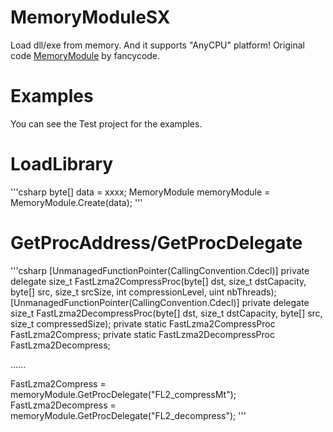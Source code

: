# MemoryModuleSX
Load dll/exe from memory. And it supports "AnyCPU" platform!
Original code [MemoryModule](https://github.com/fancycode/MemoryModule) by fancycode.

# Examples
You can see the Test project for the examples.

# LoadLibrary
'''csharp
byte[] data = xxxx;
MemoryModule memoryModule = MemoryModule.Create(data);
'''

# GetProcAddress/GetProcDelegate
'''csharp
[UnmanagedFunctionPointer(CallingConvention.Cdecl)]
private delegate size_t FastLzma2CompressProc(byte[] dst, size_t dstCapacity, byte[] src, size_t srcSize, int compressionLevel, uint nbThreads);
[UnmanagedFunctionPointer(CallingConvention.Cdecl)]
private delegate size_t FastLzma2DecompressProc(byte[] dst, size_t dstCapacity, byte[] src, size_t compressedSize);
private static FastLzma2CompressProc FastLzma2Compress;
private static FastLzma2DecompressProc FastLzma2Decompress;

......

FastLzma2Compress = memoryModule.GetProcDelegate<FastLzma2CompressProc>("FL2_compressMt");
FastLzma2Decompress = memoryModule.GetProcDelegate<FastLzma2DecompressProc>("FL2_decompress");
'''
